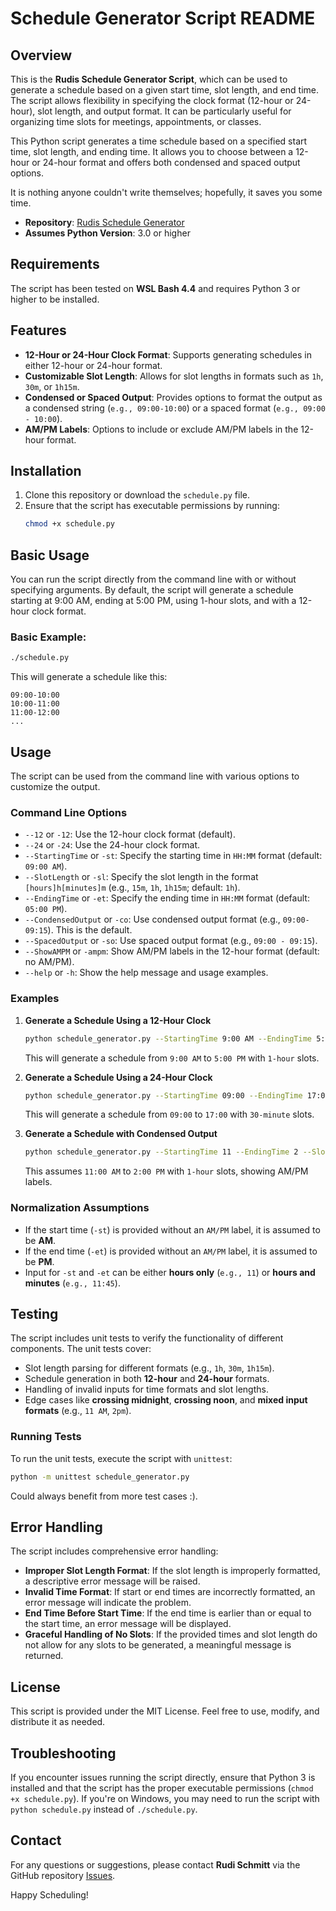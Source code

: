 # Schedule Generator Script README

## Overview
This is the **Rudis Schedule Generator Script**, which can be used to generate a schedule based on a given start time, slot length, and end time. The script allows flexibility in specifying the clock format (12-hour or 24-hour), slot length, and output format. It can be particularly useful for organizing time slots for meetings, appointments, or classes.

This Python script generates a time schedule based on a specified start time, slot length, and ending time. It allows you to choose between a 12-hour or 24-hour format and offers both condensed and spaced output options.

It is nothing anyone couldn't write themselves; hopefully, it saves you some time.

- **Repository**: [Rudis Schedule Generator](https://github.com/rudischmitt/schedule)
- **Assumes Python Version**: 3.0 or higher

## Requirements
The script has been tested on **WSL Bash 4.4** and requires Python 3 or higher to be installed.

## Features
- **12-Hour or 24-Hour Clock Format**: Supports generating schedules in either 12-hour or 24-hour format.
- **Customizable Slot Length**: Allows for slot lengths in formats such as `1h`, `30m`, or `1h15m`.
- **Condensed or Spaced Output**: Provides options to format the output as a condensed string (`e.g., 09:00-10:00`) or a spaced format (`e.g., 09:00 - 10:00`).
- **AM/PM Labels**: Options to include or exclude AM/PM labels in the 12-hour format.

## Installation
1. Clone this repository or download the `schedule.py` file.
2. Ensure that the script has executable permissions by running:
   ```bash
   chmod +x schedule.py
   ```

## Basic Usage
You can run the script directly from the command line with or without specifying arguments. By default, the script will generate a schedule starting at 9:00 AM, ending at 5:00 PM, using 1-hour slots, and with a 12-hour clock format.

### Basic Example:
```bash
./schedule.py
```

This will generate a schedule like this:
```
09:00-10:00
10:00-11:00
11:00-12:00
...
```

## Usage
The script can be used from the command line with various options to customize the output.

### Command Line Options
- `--12` or `-12`: Use the 12-hour clock format (default).
- `--24` or `-24`: Use the 24-hour clock format.
- `--StartingTime` or `-st`: Specify the starting time in `HH:MM` format (default: `09:00 AM`).
- `--SlotLength` or `-sl`: Specify the slot length in the format `[hours]h[minutes]m` (e.g., `15m`, `1h`, `1h15m`; default: `1h`).
- `--EndingTime` or `-et`: Specify the ending time in `HH:MM` format (default: `05:00 PM`).
- `--CondensedOutput` or `-co`: Use condensed output format (e.g., `09:00-09:15`). This is the default.
- `--SpacedOutput` or `-so`: Use spaced output format (e.g., `09:00 - 09:15`).
- `--ShowAMPM` or `-ampm`: Show AM/PM labels in the 12-hour format (default: no AM/PM).
- `--help` or `-h`: Show the help message and usage examples.

### Examples
1. **Generate a Schedule Using a 12-Hour Clock**
   ```bash
   python schedule_generator.py --StartingTime 9:00 AM --EndingTime 5:00 PM --SlotLength 1h --12
   ```
   This will generate a schedule from `9:00 AM` to `5:00 PM` with `1-hour` slots.

2. **Generate a Schedule Using a 24-Hour Clock**
   ```bash
   python schedule_generator.py --StartingTime 09:00 --EndingTime 17:00 --SlotLength 30m --24
   ```
   This will generate a schedule from `09:00` to `17:00` with `30-minute` slots.

3. **Generate a Schedule with Condensed Output**
   ```bash
   python schedule_generator.py --StartingTime 11 --EndingTime 2 --SlotLength 1h --ShowAMPM --CondensedOutput
   ```
   This assumes `11:00 AM` to `2:00 PM` with `1-hour` slots, showing AM/PM labels.

### Normalization Assumptions
- If the start time (`-st`) is provided without an `AM/PM` label, it is assumed to be **AM**.
- If the end time (`-et`) is provided without an `AM/PM` label, it is assumed to be **PM**.
- Input for `-st` and `-et` can be either **hours only** (`e.g., 11`) or **hours and minutes** (`e.g., 11:45`).

## Testing
The script includes unit tests to verify the functionality of different components. The unit tests cover:
- Slot length parsing for different formats (e.g., `1h`, `30m`, `1h15m`).
- Schedule generation in both **12-hour** and **24-hour** formats.
- Handling of invalid inputs for time formats and slot lengths.
- Edge cases like **crossing midnight**, **crossing noon**, and **mixed input formats** (e.g., `11 AM`, `2pm`).

### Running Tests
To run the unit tests, execute the script with `unittest`:
```bash
python -m unittest schedule_generator.py
```
Could always benefit from more test cases :).

## Error Handling
The script includes comprehensive error handling:
- **Improper Slot Length Format**: If the slot length is improperly formatted, a descriptive error message will be raised.
- **Invalid Time Format**: If start or end times are incorrectly formatted, an error message will indicate the problem.
- **End Time Before Start Time**: If the end time is earlier than or equal to the start time, an error message will be displayed.
- **Graceful Handling of No Slots**: If the provided times and slot length do not allow for any slots to be generated, a meaningful message is returned.

## License
This script is provided under the MIT License. Feel free to use, modify, and distribute it as needed.

## Troubleshooting
If you encounter issues running the script directly, ensure that Python 3 is installed and that the script has the proper executable permissions (`chmod +x schedule.py`). If you're on Windows, you may need to run the script with `python schedule.py` instead of `./schedule.py`.

## Contact
For any questions or suggestions, please contact **Rudi Schmitt** via the GitHub repository [Issues](https://github.com/rudischmitt/schedule/issues).

Happy Scheduling!


